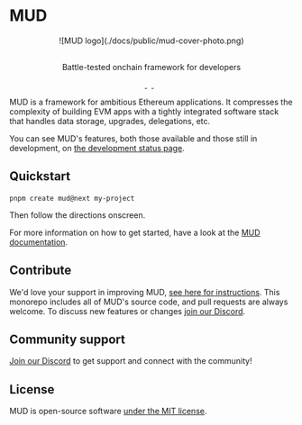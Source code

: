 # MUD

<div align="center">
<div  style="margin: 0 0 30px 0;">
  ![MUD logo](./docs/public/mud-cover-photo.png)
</div>
<p>Battle-tested onchain framework for developers</p>
</div>

<p align="center">
  <a aria-label="license MIT" href="https://opensource.org/licenses/MIT">
    <img alt="" src="https://img.shields.io/badge/License-MIT-yellow.svg">
  </a>
  &nbsp;
  <a aria-label="test status" href="https://github.com/latticexyz/mud/actions/workflows/test.yml">
    <img alt="" src="https://github.com/latticexyz/mud/actions/workflows/test.yml/badge.svg?branch=main&event=push">
  </a>
  &nbsp;
  <a aria-label="docs status" href="https://github.com/latticexyz/mud/actions/workflows/docs.yml">
    <img alt="" src="https://github.com/latticexyz/mud/actions/workflows/docs.yml/badge.svg?branch=main&event=push">
  </a>
</p>

MUD is a framework for ambitious Ethereum applications.
It compresses the complexity of building EVM apps with a tightly integrated software stack that handles data storage, upgrades, delegations, etc.

You can see MUD's features, both those available and those still in development, on [the development status page](https://status.mud.dev/).

## Quickstart

```
pnpm create mud@next my-project
```

Then follow the directions onscreen.

For more information on how to get started, have a look at the [MUD documentation](https://mud.dev/templates/typescript/getting-started).

## Contribute

We'd love your support in improving MUD, [see here for instructions](https://mud.dev/contribute).
This monorepo includes all of MUD's source code, and pull requests are always welcome.
To discuss new features or changes [join our Discord](https://lattice.xyz/discord).

## Community support

[Join our Discord](https://lattice.xyz/discord) to get support and connect with the community!

## License

MUD is open-source software [under the MIT license](LICENSE).
